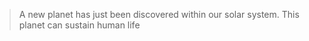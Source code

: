 > A new planet has just been discovered within our solar system. This planet can sustain human life 
<!--stackedit_data:
eyJoaXN0b3J5IjpbNjk3MjAxNDIwXX0=
-->
